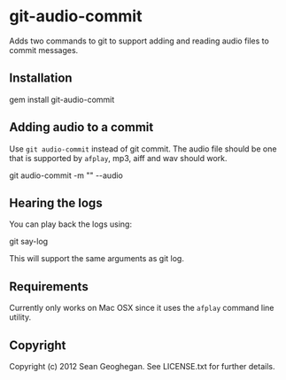 # git-audio-commit

Adds two commands to git to support adding and reading audio files to commit messages.

## Installation

  gem install git-audio-commit

## Adding audio to a commit

Use `git audio-commit` instead of git commit. The audio file should be one
that is supported by `afplay`, mp3, aiff and wav should work.

  git audio-commit -m "<text message>" --audio <audio file>

## Hearing the logs

You can play back the logs using:

  git say-log

This will support the same arguments as git log.

## Requirements

Currently only works on Mac OSX since it uses the `afplay` command line utility.

## Copyright

Copyright (c) 2012 Sean Geoghegan. See LICENSE.txt for
further details.


